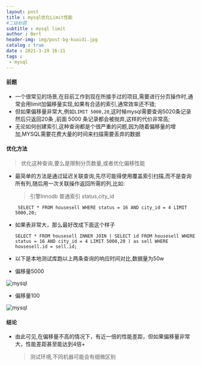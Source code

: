 ```yaml
---
layout: post
title : mysql优化Limit性能
#二级标题
subtitle : mysql limit
author : Bert
header-img: img/post-bg-kuaidi.jpg
catalog : true
date : 2021-3-29 16:21
tags :
 - mysql
---
```


#### 前题
- 一个很常见的场景,在目前工作到现在所接手过的项目,需要进行分页操作时,通常会用limit加偏移量实现,如果有合适的索引,通常效率还不错;
- 但如果偏移量非常大,例如` LIMIT 5000,20 `,这时候mysql需要查询5020条记录然后只返回20条 ,前面 5000 条记录都会被抛弃,这样的代价非常高;
- 无论如何创建索引,这种查询都是个很严重的问题,因为随着偏移量的增加,MYSQL需要花费大量的时间来扫描需要丢弃的数据
#### 优化方法

> 优化这种查询,要么是限制分页数量,或者优化偏移性能

- 最简单的方法是通过延迟关联查询,先尽可能得使用覆盖索引扫描,而不是查询所有列,随后用一次关联操作返回所需的列,比如:

  > 引擎Innodb 普通索引  status,city_id

  ` SELECT * FROM housesell WHERE status = 16 AND city_id = 4 LIMIT 5000,20;`

- 如果表非常大，那么最好改成下面这个样子

  `SELECT * FROM housesell INNER JOIN ( SELECT id FROM housesell WHERE status = 16 AND city_id = 4 LIMIT 5000,20 ) as sell WHERE housesell.id = sell.id;`

- 以下是本地测试库跑以上两条查询的响应时间对比,数据量为50w

- 偏移量5000

![mysql](https://bertgo.github.io/img/code-img/mysql-limit.png)

- 偏移量100

![mysql](https://bertgo.github.io/img/code-img/mysql-limit-small.png)

#### 结论

- 由此可见,在偏移量不高的情况下，有近一倍的性能差距，但如果偏移量非常大，性能差距甚至能达到4倍+

  > 测试环境,不同机器可能会有细微区别





